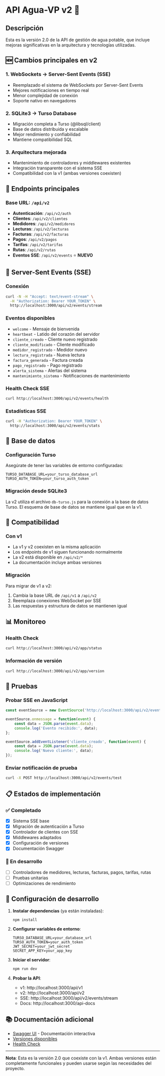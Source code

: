 # API Agua-VP v2 🚰

## Descripción

Esta es la versión 2.0 de la API de gestión de agua potable, que incluye mejoras significativas en la arquitectura y tecnologías utilizadas.

## 🆕 Cambios principales en v2

### 1. **WebSockets → Server-Sent Events (SSE)**
- Reemplazado el sistema de WebSockets por Server-Sent Events
- Mejores notificaciones en tiempo real
- Menor complejidad de conexión
- Soporte nativo en navegadores

### 2. **SQLite3 → Turso Database**
- Migración completa a Turso (@libsql/client)
- Base de datos distribuida y escalable
- Mejor rendimiento y confiabilidad
- Mantiene compatibilidad SQL

### 3. **Arquitectura mejorada**
- Mantenimiento de controladores y middlewares existentes
- Integración transparente con el sistema SSE
- Compatibilidad con la v1 (ambas versiones coexisten)

## 🚀 Endpoints principales

### Base URL: `/api/v2`

- **Autenticación**: `/api/v2/auth`
- **Clientes**: `/api/v2/clientes`
- **Medidores**: `/api/v2/medidores`
- **Lecturas**: `/api/v2/lecturas`
- **Facturas**: `/api/v2/facturas`
- **Pagos**: `/api/v2/pagos`
- **Tarifas**: `/api/v2/tarifas`
- **Rutas**: `/api/v2/rutas`
- **Eventos SSE**: `/api/v2/events` ⭐ **NUEVO**

## 📡 Server-Sent Events (SSE)

### Conexión
```bash
curl -N -H "Accept: text/event-stream" \
  -H "Authorization: Bearer YOUR_TOKEN" \
  http://localhost:3000/api/v2/events/stream
```

### Eventos disponibles
- `welcome` - Mensaje de bienvenida
- `heartbeat` - Latido del corazón del servidor
- `cliente_creado` - Cliente nuevo registrado
- `cliente_modificado` - Cliente modificado
- `medidor_registrado` - Medidor nuevo
- `lectura_registrada` - Nueva lectura
- `factura_generada` - Factura creada
- `pago_registrado` - Pago registrado
- `alerta_sistema` - Alertas del sistema
- `mantenimiento_sistema` - Notificaciones de mantenimiento

### Health Check SSE
```bash
curl http://localhost:3000/api/v2/events/health
```

### Estadísticas SSE
```bash
curl -H "Authorization: Bearer YOUR_TOKEN" \
  http://localhost:3000/api/v2/events/stats
```

## 🔧 Base de datos

### Configuración Turso
Asegúrate de tener las variables de entorno configuradas:

```env
TURSO_DATABASE_URL=your_turso_database_url
TURSO_AUTH_TOKEN=your_turso_auth_token
```

### Migración desde SQLite3
La v2 utiliza el archivo `db-turso.js` para la conexión a la base de datos Turso. El esquema de base de datos se mantiene igual que en la v1.

## 🔄 Compatibilidad

### Con v1
- La v1 y v2 coexisten en la misma aplicación
- Los endpoints de v1 siguen funcionando normalmente
- La v2 está disponible en `/api/v2/*`
- La documentación incluye ambas versiones

### Migración
Para migrar de v1 a v2:
1. Cambia la base URL de `/api/v1` a `/api/v2`
2. Reemplaza conexiones WebSocket por SSE
3. Las respuestas y estructura de datos se mantienen igual

## 📊 Monitoreo

### Health Check
```bash
curl http://localhost:3000/api/v2/app/status
```

### Información de versión
```bash
curl http://localhost:3000/api/v2/app/version
```

## 🧪 Pruebas

### Probar SSE en JavaScript
```javascript
const eventSource = new EventSource('http://localhost:3000/api/v2/events/stream?token=YOUR_TOKEN');

eventSource.onmessage = function(event) {
    const data = JSON.parse(event.data);
    console.log('Evento recibido:', data);
};

eventSource.addEventListener('cliente_creado', function(event) {
    const data = JSON.parse(event.data);
    console.log('Nuevo cliente:', data);
});
```

### Enviar notificación de prueba
```bash
curl -X POST http://localhost:3000/api/v2/events/test
```

## 📋 Estados de implementación

### ✅ Completado
- [x] Sistema SSE base
- [x] Migración de autenticación a Turso
- [x] Controlador de clientes con SSE
- [x] Middlewares adaptados
- [x] Configuración de versiones
- [x] Documentación Swagger

### 🚧 En desarrollo
- [ ] Controladores de medidores, lecturas, facturas, pagos, tarifas, rutas
- [ ] Pruebas unitarias
- [ ] Optimizaciones de rendimiento

## 🔧 Configuración de desarrollo

1. **Instalar dependencias** (ya están instaladas):
   ```bash
   npm install
   ```

2. **Configurar variables de entorno**:
   ```env
   TURSO_DATABASE_URL=your_database_url
   TURSO_AUTH_TOKEN=your_auth_token
   JWT_SECRET=your_jwt_secret
   SECRET_APP_KEY=your_app_key
   ```

3. **Iniciar el servidor**:
   ```bash
   npm run dev
   ```

4. **Probar la API**:
   - v1: http://localhost:3000/api/v1
   - v2: http://localhost:3000/api/v2
   - SSE: http://localhost:3000/api/v2/events/stream
   - Docs: http://localhost:3000/api-docs

## 📚 Documentación adicional

- [Swagger UI](http://localhost:3000/api-docs) - Documentación interactiva
- [Versiones disponibles](http://localhost:3000/api/versions)
- [Health Check](http://localhost:3000/api/health)

---

**Nota**: Esta es la versión 2.0 que coexiste con la v1. Ambas versiones están completamente funcionales y pueden usarse según las necesidades del proyecto.
